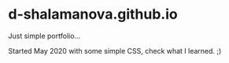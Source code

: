 # d-shalamanova.github.io

Just simple portfolio...

Started May 2020 with some simple CSS, check what I learned. ;) 
